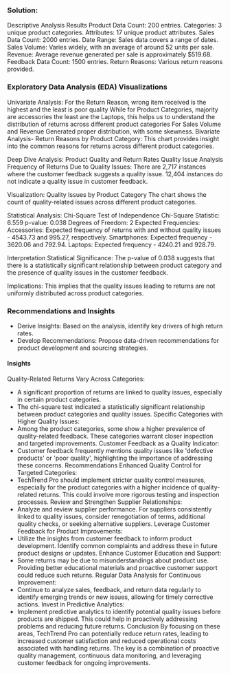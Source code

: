 ### Solution:
Descriptive Analysis Results
Product Data
Count: 200 entries.
Categories: 3 unique product categories.
Attributes: 17 unique product attributes.
Sales Data
Count: 2000 entries.
Date Range: Sales data covers a range of dates.
Sales Volume: Varies widely, with an average of around 52 units per sale.
Revenue: Average revenue generated per sale is approximately $519.68.
Feedback Data
Count: 1500 entries.
Return Reasons: Various return reasons provided.

### Exploratory Data Analysis (EDA) Visualizations
Univariate Analysis:
For the Return Reason, wrong item received is the highest and the least is poor quality
While for Product Categories, majority are accessories the least are the Laptops, this helps us to understand the distribution of returns across different product categories
For Sales Volume and Revenue Generated proper distribution, with some skewness.
Bivariate Analysis- Return Reasons by Product Category:
This chart provides insight into the common reasons for returns across different product categories.

Deep Dive Analysis: Product Quality and Return Rates
Quality Issue Analysis
Frequency of Returns Due to Quality Issues:
There are 2,717 instances where the customer feedback suggests a quality issue.
12,404 instances do not indicate a quality issue in customer feedback.

Visualization: Quality Issues by Product Category
The chart shows the count of quality-related issues across different product categories.

Statistical Analysis: Chi-Square Test of Independence
Chi-Square Statistic: 6.559
p-value: 0.038
Degrees of Freedom: 2
Expected Frequencies:
Accessories: Expected frequency of returns with and without quality issues - 4543.73 and 995.27, respectively.
Smartphones: Expected frequency - 3620.06 and 792.94.
Laptops: Expected frequency - 4240.21 and 928.79.

Interpretation
Statistical Significance: The p-value of 0.038 suggests that there is a statistically significant relationship between product category and the presence of quality issues in the customer feedback.

Implications: This implies that the quality issues leading to returns are not uniformly distributed across product categories.



### Recommendations and Insights
- Derive Insights: Based on the analysis, identify key drivers of high return rates.
- Develop Recommendations: Propose data-driven recommendations for product development and sourcing strategies.

#### Insights
Quality-Related Returns Vary Across Categories:
-	A significant proportion of returns are linked to quality issues, especially in certain product categories.
-	The chi-square test indicated a statistically significant relationship between product categories and quality issues.
Specific Categories with Higher Quality Issues:
-	Among the product categories, some show a higher prevalence of quality-related feedback. These categories warrant closer inspection and targeted improvements.
Customer Feedback as a Quality Indicator:
-	Customer feedback frequently mentions quality issues like 'defective products' or 'poor quality', highlighting the importance of addressing these concerns.
Recommendations
Enhanced Quality Control for Targeted Categories:
-	TechTrend Pro should implement stricter quality control measures, especially for the product categories with a higher incidence of quality-related returns. This could involve more rigorous testing and inspection processes.
Review and Strengthen Supplier Relationships:
-	Analyze and review supplier performance. For suppliers consistently linked to quality issues, consider renegotiation of terms, additional quality checks, or seeking alternative suppliers.
Leverage Customer Feedback for Product Improvements:
-	Utilize the insights from customer feedback to inform product development. Identify common complaints and address these in future product designs or updates.
Enhance Customer Education and Support:
-	Some returns may be due to misunderstandings about product use. Providing better educational materials and proactive customer support could reduce such returns.
Regular Data Analysis for Continuous Improvement:
-	Continue to analyze sales, feedback, and return data regularly to identify emerging trends or new issues, allowing for timely corrective actions.
Invest in Predictive Analytics:
-	Implement predictive analytics to identify potential quality issues before products are shipped. This could help in proactively addressing problems and reducing future returns.
Conclusion
By focusing on these areas, TechTrend Pro can potentially reduce return rates, leading to increased customer satisfaction and reduced operational costs associated with handling returns. The key is a combination of proactive quality management, continuous data monitoring, and leveraging customer feedback for ongoing improvements.

